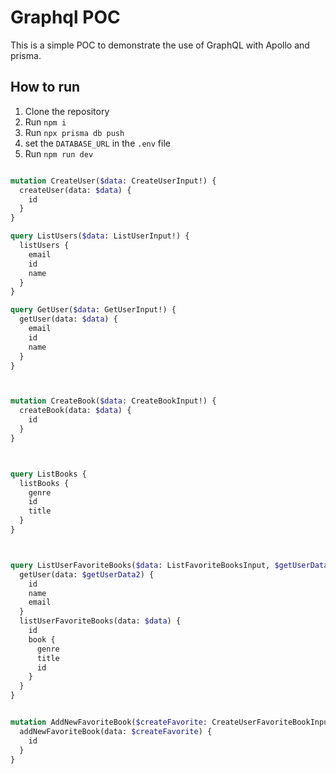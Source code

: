 # Graphql POC

This is a simple POC to demonstrate the use of GraphQL with Apollo and prisma.

## How to run

1. Clone the repository
2. Run `npm i`
3. Run `npx prisma db push`
4. set the `DATABASE_URL` in the `.env` file
5. Run `npm run dev`


```graphql

mutation CreateUser($data: CreateUserInput!) {
  createUser(data: $data) {
    id
  }
}

query ListUsers($data: ListUserInput!) {
  listUsers {
    email
    id
    name
  }
}

query GetUser($data: GetUserInput!) {
  getUser(data: $data) {
    email
    id
    name
  }
}



mutation CreateBook($data: CreateBookInput!) {
  createBook(data: $data) {
    id
  }
}



query ListBooks {
  listBooks {
    genre
    id
    title
  }
}



query ListUserFavoriteBooks($data: ListFavoriteBooksInput, $getUserData2: GetUserInput!) {
  getUser(data: $getUserData2) {
    id
    name
    email
  }
  listUserFavoriteBooks(data: $data) {
    id
    book {
      genre
      title
      id
    }
  }
}


mutation AddNewFavoriteBook($createFavorite: CreateUserFavoriteBookInput!) {
  addNewFavoriteBook(data: $createFavorite) {
    id
  }
}
```
